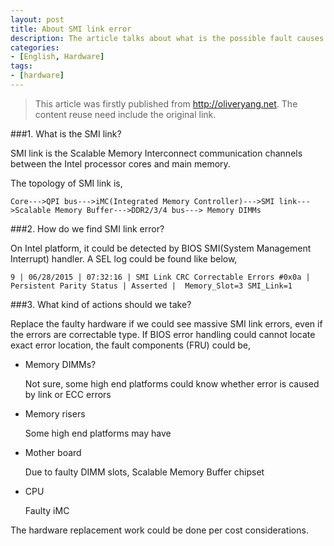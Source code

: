 ```yaml
---
layout: post
title: About SMI link error
description: The article talks about what is the possible fault causes regarding to SMI link error.
categories:
- [English, Hardware]
tags:
- [hardware]
---
```


>This article was firstly published from <http://oliveryang.net>. The content reuse need include the original link.

###1. What is the SMI link?

SMI link is the Scalable Memory Interconnect communication channels between the Intel processor cores and main memory.

The topology of SMI link is,

	Core--->QPI bus--->iMC(Integrated Memory Controller)--->SMI link--->Scalable Memory Buffer--->DDR2/3/4 bus---> Memory DIMMs

###2. How do we find SMI link error?

On Intel platform, it could be detected by BIOS SMI(System Management Interrupt) handler.
A SEL log could be found like below,

	9 | 06/28/2015 | 07:32:16 | SMI Link CRC Correctable Errors #0x0a | Persistent Parity Status | Asserted |  Memory_Slot=3 SMI_Link=1


###3. What kind of actions should we take?

Replace the faulty hardware if we could see massive SMI link errors, even if the errors are correctable type.
If BIOS error handling could cannot locate exact error location, the fault components (FRU) could be,

* Memory DIMMs?

  Not sure, some high end platforms could know whether error is caused by link or ECC errors

* Memory risers

  Some high end platforms may have

* Mother board

  Due to faulty DIMM slots, Scalable Memory Buffer chipset

* CPU

  Faulty iMC

The hardware replacement work could be done per cost considerations.
